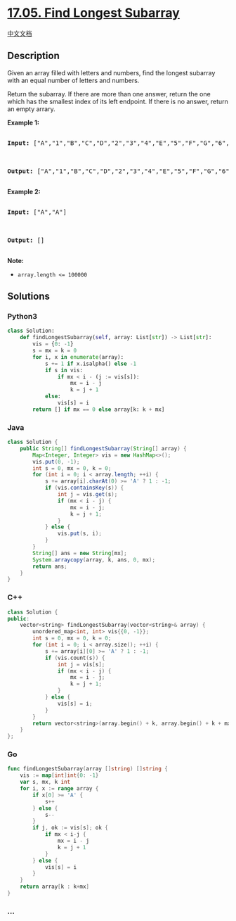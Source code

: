 # [17.05. Find Longest Subarray](https://leetcode.cn/problems/find-longest-subarray-lcci)

[中文文档](/lcci/17.05.Find%20Longest%20Subarray/README.md)

## Description

<p>Given an array filled with letters and numbers, find the longest subarray with an equal number of letters and numbers.</p>

<p>Return the subarray. If there are more than one answer, return the one which has the smallest&nbsp;index of its left endpoint. If there is no answer, return an empty arrary.</p>

<p><strong>Example 1:</strong></p>

<pre>

<strong>Input: </strong>[&quot;A&quot;,&quot;1&quot;,&quot;B&quot;,&quot;C&quot;,&quot;D&quot;,&quot;2&quot;,&quot;3&quot;,&quot;4&quot;,&quot;E&quot;,&quot;5&quot;,&quot;F&quot;,&quot;G&quot;,&quot;6&quot;,&quot;7&quot;,&quot;H&quot;,&quot;I&quot;,&quot;J&quot;,&quot;K&quot;,&quot;L&quot;,&quot;M&quot;]



<strong>Output: </strong>[&quot;A&quot;,&quot;1&quot;,&quot;B&quot;,&quot;C&quot;,&quot;D&quot;,&quot;2&quot;,&quot;3&quot;,&quot;4&quot;,&quot;E&quot;,&quot;5&quot;,&quot;F&quot;,&quot;G&quot;,&quot;6&quot;,&quot;7&quot;]

</pre>

<p><strong>Example 2:</strong></p>

<pre>

<strong>Input: </strong>[&quot;A&quot;,&quot;A&quot;]



<strong>Output: </strong>[]

</pre>

<p><strong>Note: </strong></p>

<ul>
	<li><code>array.length &lt;= 100000</code></li>
</ul>

## Solutions

<!-- tabs:start -->

### **Python3**

```python
class Solution:
    def findLongestSubarray(self, array: List[str]) -> List[str]:
        vis = {0: -1}
        s = mx = k = 0
        for i, x in enumerate(array):
            s += 1 if x.isalpha() else -1
            if s in vis:
                if mx < i - (j := vis[s]):
                    mx = i - j
                    k = j + 1
            else:
                vis[s] = i
        return [] if mx == 0 else array[k: k + mx]
```

### **Java**

```java
class Solution {
    public String[] findLongestSubarray(String[] array) {
        Map<Integer, Integer> vis = new HashMap<>();
        vis.put(0, -1);
        int s = 0, mx = 0, k = 0;
        for (int i = 0; i < array.length; ++i) {
            s += array[i].charAt(0) >= 'A' ? 1 : -1;
            if (vis.containsKey(s)) {
                int j = vis.get(s);
                if (mx < i - j) {
                    mx = i - j;
                    k = j + 1;
                }
            } else {
                vis.put(s, i);
            }
        }
        String[] ans = new String[mx];
        System.arraycopy(array, k, ans, 0, mx);
        return ans;
    }
}
```

### **C++**

```cpp
class Solution {
public:
    vector<string> findLongestSubarray(vector<string>& array) {
        unordered_map<int, int> vis{{0, -1}};
        int s = 0, mx = 0, k = 0;
        for (int i = 0; i < array.size(); ++i) {
            s += array[i][0] >= 'A' ? 1 : -1;
            if (vis.count(s)) {
                int j = vis[s];
                if (mx < i - j) {
                    mx = i - j;
                    k = j + 1;
                }
            } else {
                vis[s] = i;
            }
        }
        return vector<string>(array.begin() + k, array.begin() + k + mx);
    }
};
```

### **Go**

```go
func findLongestSubarray(array []string) []string {
	vis := map[int]int{0: -1}
	var s, mx, k int
	for i, x := range array {
		if x[0] >= 'A' {
			s++
		} else {
			s--
		}
		if j, ok := vis[s]; ok {
			if mx < i-j {
				mx = i - j
				k = j + 1
			}
		} else {
			vis[s] = i
		}
	}
	return array[k : k+mx]
}
```

### **...**

```

```

<!-- tabs:end -->
